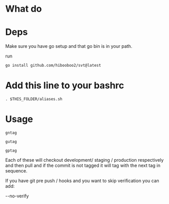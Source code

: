 # What do

# Deps
Make sure you have go setup and that go bin is in your path.

run

```
go install github.com/hibooboo2/svt@latest
```

# Add this line to your bashrc
```
. $THIS_FOLDER/aliases.sh
```

# Usage
```
gntag
```
```
gutag
```
```
gptag
```
Each of these will checkout development/ staging / production
respectively and then pull and if the commit is not tagged it will tag with the next tag in sequence.

If you have git pre push / hooks and you want to skip verification you can add:

--no-verify